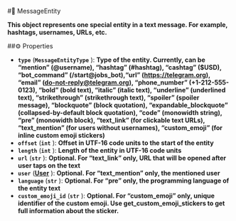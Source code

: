 #🔮 MessageEntity

**This object represents one special entity in a text message. For example, hashtags, usernames, URLs, etc.**

##⚙️ Properties

- **`type`** (**`MessageEntityType`** ): **Type of the entity. Currently, can be “mention” (@username), “hashtag” (#hashtag), “cashtag” ($USD),
“bot_command” (/start@jobs_bot),“url” (https://telegram.org), “email” (do-not-reply@telegram.org), “phone_number” (+1-212-555-0123),
“bold” (bold text), “italic” (italic text), “underline” (underlined text), “strikethrough” (strikethrough text),
“spoiler” (spoiler message), “blockquote” (block quotation), “expandable_blockquote” (collapsed-by-default block quotation),
“code” (monowidth string), “pre” (monowidth block), “text_link” (for clickable text URLs),
“text_mention” (for users without usernames), “custom_emoji” (for inline custom emoji stickers)**
- **`offset`** (**`int`** ): **Offset in UTF-16 code units to the start of the entity**
- **`length`** (**`int`** ): **Length of the entity in UTF-16 code units**
- **`url`** (**`str`** ): **Optional. For “text_link” only, URL that will be opened after user taps on the text**
- **`user`** (**[User](User.md)** ): **Optional. For “text_mention” only, the mentioned user**
- **`language`** (**`str`** ): **Optional. For “pre” only, the programming language of the entity text**
- **`custom_emoji_id`** (**`str`** ): **Optional. For “custom_emoji” only, unique identifier of the custom emoji.
Use get_custom_emoji_stickers to get full information about the sticker.**

